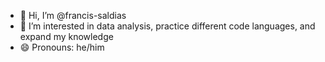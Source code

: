 - 👋 Hi, I’m @francis-saldias
- 👀 I’m interested in data analysis, practice different code languages, and expand my knowledge
- 😄 Pronouns: he/him

<!---
francis-saldias/francis-saldias is a ✨ special ✨ repository because its `README.md` (this file) appears on your GitHub profile.
You can click the Preview link to take a look at your changes.
--->
